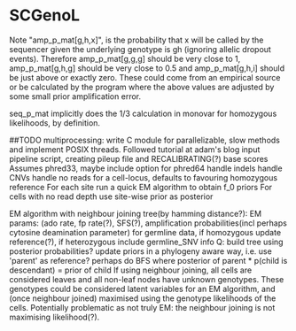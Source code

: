 # SCGenoL

Note "amp_p_mat[g,h,x]", is the probability that x will be called by the sequencer given the underlying genotype is gh
(ignoring allelic dropout events). Therefore amp_p_mat[g,g,g] should be very close to 1, amp_p_mat[g,h,g] should be 
very close to 0.5 and amp_p_mat[g,h,i] should be just above or exactly zero. These could come from an empirical source
or be calculated by the program where the above values are adjusted by some small prior amplification error.

seq_p_mat implicitly does the 1/3 calculation in monovar for homozygous likelihoods, by definition.

##TODO
multiprocessing: write C module for parallelizable, slow methods and implement POSIX threads. Followed tutorial at adam's blog
input pipeline script, creating pileup file and RECALIBRATING(?) base scores
Assumes phred33, maybe include option for phred64
handle indels
handle CNVs
handle no reads for a cell-locus, defaults to favouring homozygous reference
For each site run a quick EM algorithm to obtain f_0 priors
For cells with no read depth use site-wise prior as posterior


EM algorithm with neighbour joining tree(by hamming distance?): EM params: (ado rate, fp rate(?), SFS(?), amplification probabilities(incl perhaps cytosine deamination parameter)
for germline data, if homozygous update reference(?), if heterozygous include germline_SNV info
Q: build tree using posterior probabilities? update priors in a phylogeny aware way, i.e. use 'parent' as reference? perhaps do BFS where posterior of parent * p(child is descendant) = prior of child
If using neighbour joining, all cells are considered leaves and all non-leaf nodes have unknown genotypes. These genotypes could be considered latent variables for an EM algorithm, and (once neighbour joined) maximised using the genotype likelihoods of the cells. Potentially problematic as not truly EM: the neighbour joining is not maximising likelihood(?).
